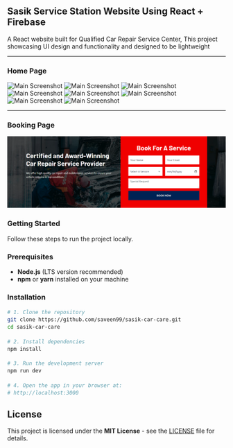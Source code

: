 ## Sasik Service Station Website Using React + Firebase

A React website built for Qualified Car Repair Service Center, This project showcasing UI design and functionality and designed to be lightweight





---

### Home Page

![Main Screenshot](.readme/1.png)
![Main Screenshot](.readme/2.png)
![Main Screenshot](.readme/3.png)
![Main Screenshot](.readme/4.png)
![Main Screenshot](.readme/5.png)
![Main Screenshot](.readme/6.png)
![Main Screenshot](.readme/7.png)
![Main Screenshot](.readme/8.png)

---

### Booking Page

![Main Screenshot](.readme/9.png)

### Getting Started

Follow these steps to run the project locally.

### Prerequisites
- **Node.js** (LTS version recommended)
- **npm** or **yarn** installed on your machine

### Installation

```bash
# 1. Clone the repository
git clone https://github.com/saveen99/sasik-car-care.git
cd sasik-car-care

# 2. Install dependencies
npm install

# 3. Run the development server
npm run dev

# 4. Open the app in your browser at:
# http://localhost:3000

```
## License

This project is licensed under the **MIT License** - see the [LICENSE](LICENSE) file for details.

